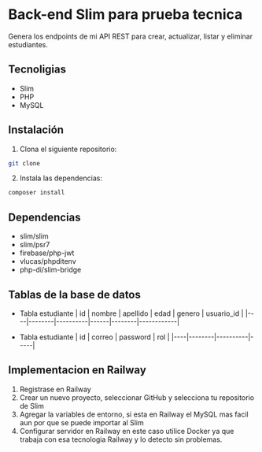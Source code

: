 # Back-end Slim para prueba tecnica
Genera los endpoints de mi API REST para crear, actualizar, listar y eliminar estudiantes.

## Tecnoligias
- Slim
- PHP
- MySQL

## Instalación
1. Clona el siguiente repositorio:
```sh
git clone 
```

2. Instala las dependencias:
```sh
composer install
```

## Dependencias 
- slim/slim
- slim/psr7
- firebase/php-jwt
- vlucas/phpditenv
- php-di/slim-bridge

## Tablas de la base de datos

- Tabla estudiante
| id | nombre | apellido | edad | genero | usuario_id |
|----|--------|----------|------|--------|------------|

- Tabla estudiante
| id | correo | password | rol |
|----|--------|----------|-----|


## Implementacion en Railway
1. Registrase en Railway
2. Crear un nuevo proyecto, seleccionar GitHub y selecciona tu repositorio de Slim
3. Agregar la variables de entorno, si esta en Railway el MySQL mas facil aun por que se puede importar al Slim
4. Configurar servidor en Railway en este caso utilice Docker ya que trabaja con esa tecnologia Railway y lo detecto sin problemas.
